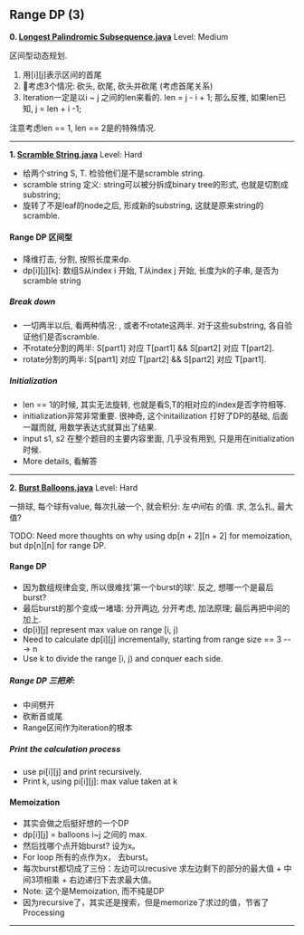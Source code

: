  
 
 
## Range DP (3)
**0. [Longest Palindromic Subsequence.java](https://github.com/awangdev/LintCode/blob/master/Java/Longest%20Palindromic%20Subsequence.java)**      Level: Medium
      

区间型动态规划. 
1. 用[i][j]表示区间的首尾
2. 考虑3个情况: 砍头, 砍尾, 砍头并砍尾 (考虑首尾关系)
3. Iteration一定是以i ~ j 之间的len来看的. len = j - i + 1; 那么反推, 如果len已知, j = len + i -1;

注意考虑len == 1, len == 2是的特殊情况.



---

**1. [Scramble String.java](https://github.com/awangdev/LintCode/blob/master/Java/Scramble%20String.java)**      Level: Hard
      

- 给两个string S, T. 检验他们是不是scramble string.
- scramble string 定义: string可以被分拆成binary tree的形式, 也就是切割成substring;
- 旋转了不是leaf的node之后, 形成新的substring, 这就是原来string的 scramble.


#### Range DP 区间型
- 降维打击, 分割, 按照长度来dp.
- dp[i][j][k]: 数组S从index i 开始, T从index j 开始, 长度为k的子串, 是否为scramble string

##### Break down
- 一切两半以后, 看两种情况: , 或者不rotate这两半. 对于这些substring, 各自验证他们是否scramble.
- 不rotate分割的两半: S[part1] 对应  T[part1] && S[part2] 对应  T[part2]. 
- rotate分割的两半: S[part1] 对应  T[part2] && S[part2] 对应  T[part1]. 

##### Initialization
- len == 1的时候, 其实无法旋转, 也就是看S,T的相对应的index是否字符相等.
- initialization非常非常重要. 很神奇, 这个initailization 打好了DP的基础, 后面一蹴而就, 用数学表达式就算出了结果.
- input s1, s2 在整个题目的主要内容里面, 几乎没有用到, 只是用在initialization时候.
- More details, 看解答



---

**2. [Burst Balloons.java](https://github.com/awangdev/LintCode/blob/master/Java/Burst%20Balloons.java)**      Level: Hard
      

一排球, 每个球有value, 每次扎破一个, 就会积分: 左*中间*右 的值. 求, 怎么扎, 最大值?

TODO: Need more thoughts on why using dp[n + 2][n + 2] for memoization, but dp[n][n] for range DP.

#### Range DP
- 因为数组规律会变, 所以很难找'第一个burst的球'. 反之, 想哪一个是最后burst?
- 最后burst的那个变成一堵墙: 分开两边, 分开考虑, 加法原理; 最后再把中间的加上.
- dp[i][j] represent max value on range [i, j)
- Need to calculate dp[i][j] incrementally, starting from range size == 3 ---> n
- Use k to divide the range [i, j) and conquer each side.

##### Range DP 三把斧:
- 中间劈开
- 砍断首或尾
- Range区间作为iteration的根本

##### Print the calculation process
- use pi[i][j] and print recursively.
- Print k, using pi[i][j]: max value taken at k

#### Memoization
- 其实会做之后挺好想的一个DP
- dp[i][j] =  balloons i~j 之间的 max. 
- 然后找哪个点开始burst? 设为x。
- For loop 所有的点作为x， 去burst。
- 每次burst都切成了三份：左边可以recusive 求左边剩下的部分的最大值 + 中间3项相乘 + 右边递归下去求最大值。
- Note: 这个是Memoization, 而不纯是DP
- 因为recursive了，其实还是搜索，但是memorize了求过的值，节省了Processing




---

